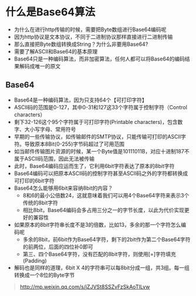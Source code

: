 # 什么是Base64算法
* 为什么在进行http传输的时候，需要把Byte数组进行Base64编码呢
* 因为http协议是文本协议，不同于二进制协议那样直接进行二进制传输
* 那么直接把Byte数组转换成String？为什么非要用Base64?
* 需要了解ASCII和Base64的基本原理
* Base64只是一种编码算法，而非加密算法，任何人都可以将Base64的编码结果解码成唯一的原文

## Base64
* Base64是一种编码算法，因为只支持64个【可打印字符】
* ASCII码的范围是0-127，其中0-31和127这33个字符属于控制字符（Control characters）
* 剩下32-126这个95个字符属于可打印字符(Printable characters)，包含数字、大小写字母、常用符号
* 早期的一些传输协议，如传输邮件的SMTP协议，只能传输可打印的ASCII字符。导致原本8Bit(0-255)字节码超过了可用范围
* 如当邮件传输图片资源的时候，某一个Byte值是10111011B，对应十进制187不属于ASCII码范围，因此无法被传输
* 此时，Base64编码应运而生了，它利用6bit字符表达了原本的8bit字符
* Base64编码可以把原本ASCII码的控制字符甚至ASCII码之外的字符都转换成可打印的6bit字符
* Base64怎么能够用6bit来容纳8bit的内容？
	* 8和6的最小公倍数24，这就意味着我们可以用4个Base64字符来表示3个传统的8bit字符
	* 相比8bit，Base64编码会多占用三分之一的字节长度，以此为代价实现更好的兼容性
* 如果原本的8bit字符串长度不是3的倍数，比如13，多余的那一个字符怎么编码呢
	* 多余的8bit，前6bit作为Base64字符，剩下的2bit作为第二个Base64字符的前两位，后面的四位补0即可
	* 第三、四个Base64字符，没有匹配的8bit字符，则使用[=]字符填充(Padding)
* 解码也是同样的道理，6bit X 4的字符串可以每8bit分成一组，共3组。每一组转换成一个8位的Byte字节




> http://mp.weixin.qq.com/s/jZJVSt8SSZvFzSkAoTILvw

